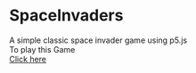 # SpaceInvaders
A simple classic space invader game using p5.js
<br/>
To play this Game
<br/>
<a href = "https://amazterdrv.github.io/SpaceInvaders">Click here</a>

